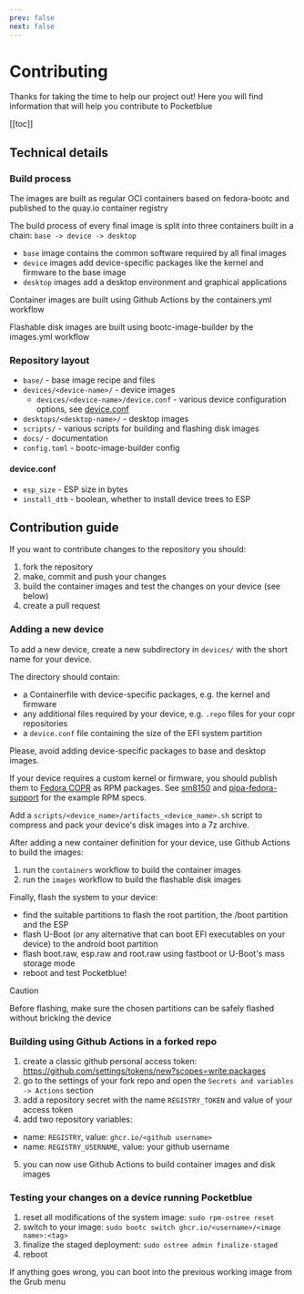 ```yaml
---
prev: false
next: false
---
```

# Contributing

Thanks for taking the time to help our project out! Here you will find information
that will help you contribute to Pocketblue

[[toc]]

## Technical details

### Build process

The images are built as regular OCI containers based on fedora-bootc and published to the
quay.io container registry

The build process of every final image is split into three containers built in a chain: `base -> device -> desktop`
- `base` image contains the common software required by all final images
- `device` images add device-specific packages like the kernel and firmware to the base image
- `desktop` images add a desktop environment and graphical applications

Container images are built using Github Actions by the containers.yml workflow

Flashable disk images are built using bootc-image-builder by the images.yml workflow

### Repository layout

- `base/` - base image recipe and files
- `devices/<device-name>/` - device images
  - `devices/<device-name>/device.conf` - various device configuration options, see [device.conf](#device-conf)
- `desktops/<desktop-name>/` - desktop images
- `scripts/` - various scripts for building and flashing disk images
- `docs/` - documentation
- `config.toml` - bootc-image-builder config

#### device.conf

- `esp_size` - ESP size in bytes
- `install_dtb` - boolean, whether to install device trees to ESP

## Contribution guide

If you want to contribute changes to the repository you should:

1. fork the repository
2. make, commit and push your changes
3. build the container images and test the changes on your device (see below)
4. create a pull request

### Adding a new device

To add a new device, create a new subdirectory in `devices/` with the short name
for your device.

The directory should contain:
- a Containerfile with device-specific packages, e.g. the kernel and firmware
- any additional files required by your device, e.g. `.repo` files for your copr repositories
- a `device.conf` file containing the size of the EFI system partition

Please, avoid adding device-specific packages to base and desktop images.

If your device requires a custom kernel or firmware, you should publish them to
[Fedora COPR](https://copr.fedorainfracloud.org/) as RPM packages.
See [sm8150](https://github.com/pocketblue/sm8150) and [pipa-fedora-support](https://github.com/timoxa0/pipa-fedora-support)
for the example RPM specs.

Add a `scripts/<device_name>/artifacts_<device_name>.sh` script to compress and pack
your device's disk images into a 7z archive.

After adding a new container definition for your device, use Github Actions to build the images:
1. run the `containers` workflow to build the container images
2. run the `images` workflow to build the flashable disk images

Finally, flash the system to your device:
- find the suitable partitions to flash the root partition, the /boot partition and the ESP
- flash U-Boot (or any alternative that can boot EFI executables on your device) to the android boot partition
- flash boot.raw, esp.raw and root.raw using fastboot or U-Boot's mass storage mode
- reboot and test Pocketblue!

> [!CAUTION]
> Before flashing, make sure the chosen partitions can be safely flashed without bricking the device

### Building using Github Actions in a forked repo

1. create a classic github personal access token: https://github.com/settings/tokens/new?scopes=write:packages
2. go to the settings of your fork repo and open the `Secrets and variables -> Actions` section
3. add a repository secret with the name `REGISTRY_TOKEN` and value of your access token
4. add two repository variables:
  - name: `REGISTRY`, value: `ghcr.io/<github username>`
  - name: `REGISTRY_USERNAME`, value: your github username
5. you can now use Github Actions to build container images and disk images

### Testing your changes on a device running Pocketblue

1. reset all modifications of the system image: `sudo rpm-ostree reset`
2. switch to your image: `sudo bootc switch ghcr.io/<username>/<image name>:<tag>`
3. finalize the staged deployment: `sudo ostree admin finalize-staged`
4. reboot

If anything goes wrong, you can boot into the previous working image from the Grub menu
